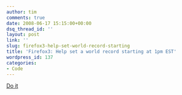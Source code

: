 ```yaml
---
author: tim
comments: true
date: 2008-06-17 15:15:00+00:00
dsq_thread_id: ''
layout: post
link: ''
slug: firefox3-help-set-world-record-starting
title: 'Firefox3: Help set a world record starting at 1pm EST'
wordpress_id: 137
categories:
- Code
---
```


[Do it](http://www.spreadfirefox.com/en-US/worldrecord/)
